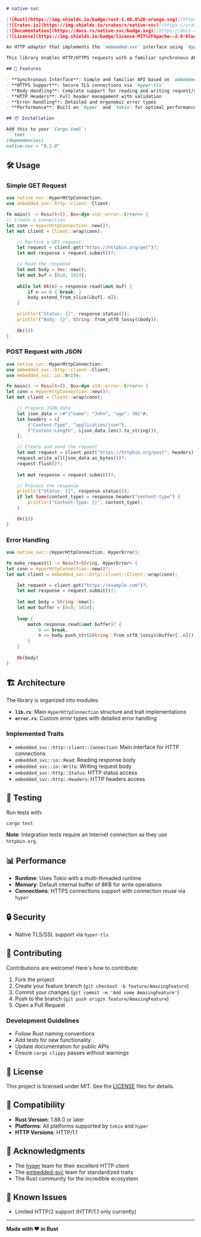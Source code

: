 ```markdown
# native-svc

[![Rust](https://img.shields.io/badge/rust-1.88.0%2B-orange.svg)](https://www.rust-lang.org)
[![Crates.io](https://img.shields.io/crates/v/native-svc)](https://crates.io/crates/native-svc)
[![Documentation](https://docs.rs/native-svc/badge.svg)](https://docs.rs/native-svc)
[![License](https://img.shields.io/badge/license-MIT%2FApache--2.0-blue.svg)](LICENSE)

An HTTP adapter that implements the `embedded-svc` interface using `hyper` as the backend.

This library enables HTTP/HTTPS requests with a familiar synchronous API while leveraging the power and robustness of `hyper` under the hood.

## 🚀 Features

- **Synchronous Interface**: Simple and familiar API based on `embedded-svc`
- **HTTPS Support**: Secure TLS connections via `hyper-tls`
- **Body Handling**: Complete support for reading and writing request/response bodies
- **HTTP Headers**: Full header management with validation
- **Error Handling**: Detailed and ergonomic error types
- **Performance**: Built on `hyper` and `tokio` for optimal performance

## 📦 Installation

Add this to your `Cargo.toml`:
```toml
[dependencies]
native-svc = "0.1.0"
```
## 🛠️ Usage

### Simple GET Request
```rust
use native_svc::HyperHttpConnection;
use embedded_svc::http::client::Client;

fn main() -> Result<(), Box<dyn std::error::Error>> {
// Create a connection
let conn = HyperHttpConnection::new()?;
let mut client = Client::wrap(conn);

    // Perform a GET request
    let request = client.get("https://httpbin.org/get")?;
    let mut response = request.submit()?;

    // Read the response
    let mut body = Vec::new();
    let mut buf = [0u8; 1024];
    
    while let Ok(n) = response.read(&mut buf) {
        if n == 0 { break; }
        body.extend_from_slice(&buf[..n]);
    }

    println!("Status: {}", response.status());
    println!("Body: {}", String::from_utf8_lossy(&body));
    
    Ok(())
}
```
### POST Request with JSON
```rust
use native_svc::HyperHttpConnection;
use embedded_svc::http::client::Client;
use embedded_svc::io::Write;

fn main() -> Result<(), Box<dyn std::error::Error>> {
let conn = HyperHttpConnection::new()?;
let mut client = Client::wrap(conn);

    // Prepare JSON data
    let json_data = r#"{"name": "John", "age": 30}"#;
    let headers = &[
        ("Content-Type", "application/json"),
        ("Content-Length", &json_data.len().to_string()),
    ];

    // Create and send the request
    let mut request = client.post("https://httpbin.org/post", headers)?;
    request.write_all(json_data.as_bytes())?;
    request.flush()?;
    
    let mut response = request.submit()?;

    // Process the response
    println!("Status: {}", response.status());
    if let Some(content_type) = response.header("content-type") {
        println!("Content-Type: {}", content_type);
    }

    Ok(())
}
```
### Error Handling
```rust
use native_svc::{HyperHttpConnection, HyperError};

fn make_request() -> Result<String, HyperError> {
let conn = HyperHttpConnection::new()?;
let mut client = embedded_svc::http::client::Client::wrap(conn);

    let request = client.get("https://example.com")?;
    let mut response = request.submit()?;
    
    let mut body = String::new();
    let mut buffer = [0u8; 1024];
    
    loop {
        match response.read(&mut buffer)? {
            0 => break,
            n => body.push_str(&String::from_utf8_lossy(&buffer[..n])),
        }
    }
    
    Ok(body)
}
```
## 🏗️ Architecture

The library is organized into modules:

- **`lib.rs`**: Main `HyperHttpConnection` structure and trait implementations
- **`error.rs`**: Custom error types with detailed error handling

### Implemented Traits

- `embedded_svc::http::client::Connection`: Main interface for HTTP connections
- `embedded_svc::io::Read`: Reading response body
- `embedded_svc::io::Write`: Writing request body
- `embedded_svc::http::Status`: HTTP status access
- `embedded_svc::http::Headers`: HTTP headers access

## 🧪 Testing

Run tests with:
```bash
cargo test
```
**Note**: Integration tests require an Internet connection as they use `httpbin.org`.

## 📊 Performance

- **Runtime**: Uses Tokio with a multi-threaded runtime
- **Memory**: Default internal buffer of 8KB for write operations
- **Connections**: HTTPS connections support with connection reuse via `hyper`

## 🔒 Security

- Native TLS/SSL support via `hyper-tls`

## 🤝 Contributing

Contributions are welcome! Here's how to contribute:

1. Fork the project
2. Create your feature branch (`git checkout -b feature/AmazingFeature`)
3. Commit your changes (`git commit -m 'Add some AmazingFeature'`)
4. Push to the branch (`git push origin feature/AmazingFeature`)
5. Open a Pull Request

### Development Guidelines

- Follow Rust naming conventions
- Add tests for new functionality
- Update documentation for public APIs
- Ensure `cargo clippy` passes without warnings

## 📄 License

This project is licensed under MIT. See the [LICENSE](LICENSE) files for details.

## 🔄 Compatibility

- **Rust Version**: 1.88.0 or later
- **Platforms**: All platforms supported by `tokio` and `hyper`
- **HTTP Versions**: HTTP/1.1

## 🙏 Acknowledgments

- The [hyper](https://github.com/hyperium/hyper) team for their excellent HTTP client
- The [embedded-svc](https://github.com/esp-rs/embedded-svc) team for standardized traits
- The Rust community for the incredible ecosystem

## 🐛 Known Issues

- Limited HTTP/2 support (HTTP/1.1 only currently)

---

**Made with ❤️ in Rust**
```
